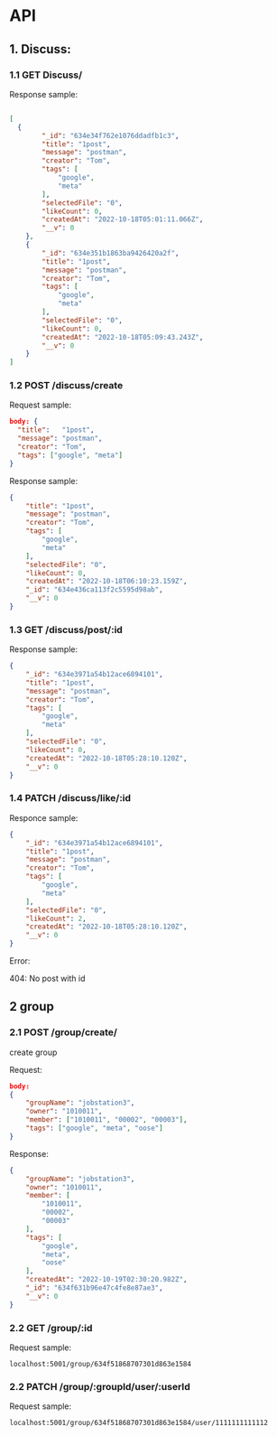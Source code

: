 # API

## 1. Discuss:

### 1.1 GET  Discuss/

Response sample:

```json

[
  {
        "_id": "634e34f762e1076ddadfb1c3",
        "title": "1post",
        "message": "postman",
        "creator": "Tom",
        "tags": [
            "google",
            "meta"
        ],
        "selectedFile": "0",
        "likeCount": 0,
        "createdAt": "2022-10-18T05:01:11.066Z",
        "__v": 0
    },
    {
        "_id": "634e351b1863ba9426420a2f",
        "title": "1post",
        "message": "postman",
        "creator": "Tom",
        "tags": [
            "google",
            "meta"
        ],
        "selectedFile": "0",
        "likeCount": 0,
        "createdAt": "2022-10-18T05:09:43.243Z",
        "__v": 0
    }
]
```



### 1.2 POST /discuss/create

Request sample:

```json
body: {
  "title":	 "1post",
  "message": "postman",
  "creator": "Tom",
  "tags": ["google", "meta"]
} 
```

Response sample:

```json
{
    "title": "1post",
    "message": "postman",
    "creator": "Tom",
    "tags": [
        "google",
        "meta"
    ],
    "selectedFile": "0",
    "likeCount": 0,
    "createdAt": "2022-10-18T06:10:23.159Z",
    "_id": "634e436ca113f2c5595d98ab",
    "__v": 0
}
```

### 1.3 GET /discuss/post/:id

Response sample:

```json
{
    "_id": "634e3971a54b12ace6894101",
    "title": "1post",
    "message": "postman",
    "creator": "Tom",
    "tags": [
        "google",
        "meta"
    ],
    "selectedFile": "0",
    "likeCount": 0,
    "createdAt": "2022-10-18T05:28:10.120Z",
    "__v": 0
}
```

### 1.4 PATCH /discuss/like/:id

Responce sample:

```json
{
    "_id": "634e3971a54b12ace6894101",
    "title": "1post",
    "message": "postman",
    "creator": "Tom",
    "tags": [
        "google",
        "meta"
    ],
    "selectedFile": "0",
    "likeCount": 2,
    "createdAt": "2022-10-18T05:28:10.120Z",
    "__v": 0
}
```

Error:

404: No post with id

## 2 group

### 2.1 POST /group/create/ 

create group

Request:

```json
body:
{
    "groupName": "jobstation3",
    "owner": "1010011",
    "member": ["1010011", "00002", "00003"],
    "tags": ["google", "meta", "oose"]
}
```

Response:

```json
{
    "groupName": "jobstation3",
    "owner": "1010011",
    "member": [
        "1010011",
        "00002",
        "00003"
    ],
    "tags": [
        "google",
        "meta",
        "oose"
    ],
    "createdAt": "2022-10-19T02:30:20.982Z",
    "_id": "634f631b96e47c4fe8e87ae3",
    "__v": 0
}
```



### 2.2 GET /group/:id

Request sample:

`localhost:5001/group/634f51868707301d863e1584`

### 2.2 PATCH /group/:groupId/user/:userId

Request sample:

`localhost:5001/group/634f51868707301d863e1584/user/1111111111112`

